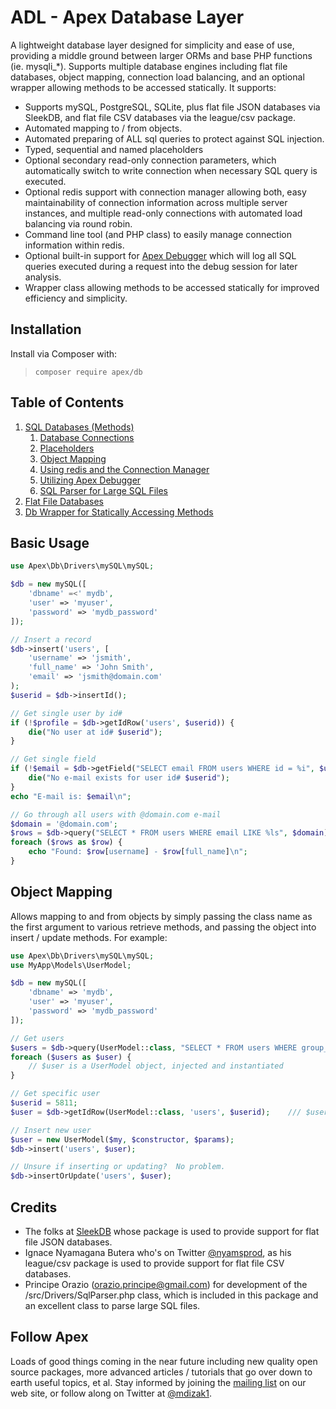
# ADL - Apex Database Layer

A lightweight database layer designed for simplicity and ease of use, providing a middle ground between larger ORMs and base PHP functions (ie. mysqli_*).  Supports multiple database engines including flat file databases, object mapping, connection load balancing, and an optional wrapper allowing methods to be accessed statically.  It supports:

* Supports mySQL, PostgreSQL, SQLite, plus flat file JSON databases via SleekDB, and flat file CSV databases via the league/csv package.
* Automated mapping to / from objects.
* Automated preparing of ALL sql queries to protect against SQL injection.
* Typed, sequential and named placeholders
* Optional secondary read-only connection parameters, which automatically switch to write connection when necessary SQL query is executed.
* Optional redis support with connection manager allowing both, easy maintainability of connection information across multiple server instances, and multiple read-only connections with automated load balancing via round robin.
* Command line tool (and PHP class) to easily manage connection information within redis.
* Optional built-in support for [Apex Debugger](https://github.com/apexpl/debugger) which will log all SQL queries executed during a request into the debug session for later analysis.
* Wrapper class allowing methods to be accessed statically for improved efficiency and simplicity.


## Installation

Install via Composer with:

> `composer require apex/db`


## Table of Contents

1. [SQL Databases (Methods)](https://github.com/apexpl/db/blob/master/docs/sql.md)
    1. [Database Connections](https://github.com/apexpl/db/blob/master/docs/connections.md)
    2. [Placeholders](https://github.com/apexpl/db/blob/master/docs/placeholders.md)
    3. [Object Mapping](https://github.com/apexpl/db/blob/master/docs/object_mapping.md)
    4. [Using redis and the Connection Manager](https://github.com/apexpl/db/blob/master/docs/connect_mgr.md)
    5. [Utilizing Apex Debugger](https://github.com/apexpl/db/blob/master/docs/debugger.md)
    6. [SQL Parser for Large SQL Files](https://github.com/apexpl/db/blob/master/docs/sql_parser.md)
2. [Flat File Databases](https://github.com/apexpl/db/blob/master/docs/flatfile.md)
3. [Db Wrapper for Statically Accessing Methods](https://github.com/apexpl/db/blob/master/docs/static_wrapper.md) 


## Basic Usage

~~~php
use Apex\Db\Drivers\mySQL\mySQL;

$db = new mySQL([
    'dbname' =<' mydb', 
    'user' => 'myuser', 
    'password' => 'mydb_password'
]);

// Insert a record
$db->insert('users', [
    'username' => 'jsmith', 
    'full_name' => 'John Smith', 
    'email' => 'jsmith@domain.com'
);
$userid = $db->insertId();

// Get single user by id#
if (!$profile = $db->getIdRow('users', $userid)) { 
    die("No user at id# $userid");
}

// Get single field
if (!$email = $db->getField("SELECT email FROM users WHERE id = %i", $userid)) { 
    die("No e-mail exists for user id# $userid");
}
echo "E-mail is: $email\n";

// Go through all users with @domain.com e-mail
$domain = '@domain.com';
$rows = $db->query("SELECT * FROM users WHERE email LIKE %ls", $domain);
foreach ($rows as $row) { 
    echo "Found: $row[username] - $row[full_name]\n";
}
~~~


## Object Mapping

Allows mapping to and from objects by simply passing the class name as the first argument to various retrieve methods, and passing the object into insert / update methods.  For example:

~~~php
use Apex\Db\Drivers\mySQL\mySQL;
use MyApp\Models\UserModel;

$db = new mySQL([
    'dbname' => 'mydb', 
    'user' => 'myuser', 
    'password' => 'mydb_password'
]);

// Get users
$users = $db->query(UserModel::class, "SELECT * FROM users WHERE group_id = 2");
foreach ($users as $user) { 
    // $user is a UserModel object, injected and instantiated
}

// Get specific user
$userid = 5811;
$user = $db->getIdRow(UserModel::class, 'users', $userid);    /// $user  is a UserModel object

// Insert new user
$user = new UserModel($my, $constructor, $params);
$db->insert('users', $user);

// Unsure if inserting or updating?  No problem.
$db->insertOrUpdate('users', $user);
~~~


## Credits

* The folks at [SleekDB](https://sleekdb.github.io/) whose package is used to provide support for flat file JSON databases.
* Ignace Nyamagana Butera who's on Twitter [@nyamsprod](https://twitter.com/nyamsprod), as his league/csv package is used to provide support for flat file CSV databases.
* Principe Orazio (orazio.principe@gmail.com) for development of the /src/Drivers/SqlParser.php class, which is included in this package and an excellent class to parse large SQL files.


## Follow Apex

Loads of good things coming in the near future including new quality open source packages, more advanced articles / tutorials that go over down to earth useful topics, et al.  Stay informed by joining the <a href="https://apexpl.io/">mailing list</a> on our web site, or follow along on Twitter at <a href="https://twitter.com/mdizak1">@mdizak1</a>.



